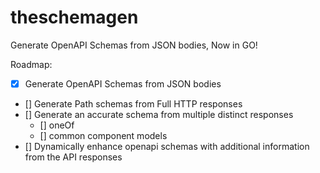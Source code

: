# theschemagen

Generate OpenAPI Schemas from JSON bodies, Now in GO!

Roadmap:

* [x] Generate OpenAPI Schemas from JSON bodies
* [] Generate Path schemas from Full HTTP responses
* [] Generate an accurate schema from multiple distinct responses
  * [] oneOf
  * [] common component models
* [] Dynamically enhance openapi schemas with additional information from the API responses
